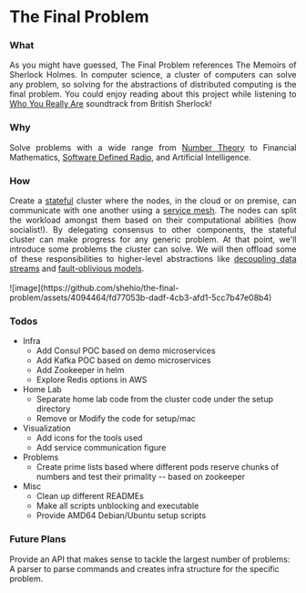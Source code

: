 # The Final Problem

### What
<div align="justify"> As you might have guessed, The Final Problem references The Memoirs of Sherlock Holmes. In computer science, a cluster of computers can solve any problem, so solving for the abstractions of distributed computing is the final problem. You could enjoy reading about this project while listening to <a href="https://youtu.be/uorGmVFwNQI?si=qKTMRNN-vwvqRQkY">Who You Really Are</a> soundtrack from British Sherlock! </div>

### Why
<div align="justify">
Solve problems with a wide range from <a href="https://en.wikipedia.org/wiki/Number_theory">Number Theory</a> to Financial Mathematics, <a href="https://en.wikipedia.org/wiki/Software-defined_radio">Software Defined Radio</a>, and Artificial Intelligence.
</div>

### How
<div align="justify">
Create a <a href="https://en.wikipedia.org/wiki/State_(computer_science)">stateful</a> cluster where the nodes, in the cloud or on premise, can communicate with one another using a <a href="https://en.wikipedia.org/wiki/Service_mesh">service mesh</a>. The nodes can split the workload amongst them based on their computational abilities (how socialist!). By delegating consensus to other components, the stateful cluster can make progress for any generic problem. At that point, we'll introduce some problems the cluster can solve. We will then offload some of these responsibilities to higher-level abstractions like <a href="https://kafka.apache.org/">decoupling data streams</a> and <a href="https://kafka.apache.org/(https://cadenceworkflow.io/)">fault-oblivious models</a>.
</div>

<br/>
![image](https://github.com/shehio/the-final-problem/assets/4094464/fd77053b-dadf-4cb3-afd1-5cc7b47e08b4)

### Todos
- Infra
  - Add Consul POC based on demo microservices
  - Add Kafka POC based on demo microservices
  - Add Zookeeper in helm
  - Explore Redis options in AWS
- Home Lab
  - Separate home lab code from the cluster code under the setup directory
  - Remove or Modify the code for setup/mac
- Visualization
  - Add icons for the tools used
  - Add service communication figure
- Problems
  - Create prime lists based where different pods reserve chunks of numbers and test their primality -- based on zookeeper
- Misc
  - Clean up different READMEs
  - Make all scripts unblocking and executable
  - Provide AMD64 Debian/Ubuntu setup scripts
 
 ### Future Plans
 Provide an API that makes sense to tackle the largest number of problems: A parser to parse commands and creates infra structure for the specific problem.
